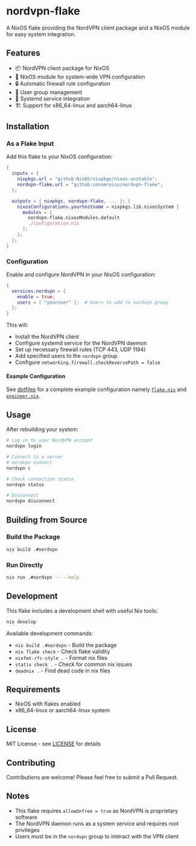 # nordvpn-flake

A NixOS flake providing the NordVPN client package and a NixOS module for easy system integration.

## Features

- 📦 NordVPN client package for NixOS
- 🔧 NixOS module for system-wide VPN configuration
- 🔒 Automatic firewall rule configuration
- 👥 User group management
- 🚀 Systemd service integration
- 🏗️ Support for x86_64-linux and aarch64-linux

## Installation

### As a Flake Input

Add this flake to your NixOS configuration:

```nix
{
  inputs = {
    nixpkgs.url = "github:NixOS/nixpkgs/nixos-unstable";
    nordvpn-flake.url = "github:conneroisu/nordvpn-flake";
  };

  outputs = { nixpkgs, nordvpn-flake, ... }: {
    nixosConfigurations.yourhostname = nixpkgs.lib.nixosSystem {
      modules = [
        nordvpn-flake.nixosModules.default
        ./configuration.nix
      ];
    };
  };
}
```

### Configuration

Enable and configure NordVPN in your NixOS configuration:

```nix
{
  services.nordvpn = {
    enable = true;
    users = [ "youruser" ];  # Users to add to nordvpn group
  };
}
```

This will:
- Install the NordVPN client
- Configure systemd service for the NordVPN daemon
- Set up necessary firewall rules (TCP 443, UDP 1194)
- Add specified users to the `nordvpn` group
- Configure `networking.firewall.checkReversePath = false`

#### Example Configuration

See [dotfiles](https://github.com/conneroisu/dotfiles) for a complete example configuration namely [`flake.nix`](https://github.com/conneroisu/dotfiles/blob/main/flake.nix) and [`engineer.nix`](https://github.com/conneroisu/dotfiles/blob/main/modules/features/engineer.nix).

## Usage

After rebuilding your system:

```bash
# Log in to your NordVPN account
nordvpn login

# Connect to a server
# nordvpn connect
nordvpn c 

# Check connection status
nordvpn status

# Disconnect
nordvpn disconnect
```

## Building from Source

### Build the Package

```bash
nix build .#nordvpn
```

### Run Directly

```bash
nix run .#nordvpn -- --help
```

## Development

This flake includes a development shell with useful Nix tools:

```bash
nix develop
```

Available development commands:
- `nix build .#nordvpn` - Build the package
- `nix flake check` - Check flake validity
- `nixfmt-rfc-style .` - Format nix files
- `statix check .` - Check for common nix issues
- `deadnix .` - Find dead code in nix files

## Requirements

- NixOS with flakes enabled
- x86_64-linux or aarch64-linux system

## License

MIT License - see [LICENSE](LICENSE) for details

## Contributing

Contributions are welcome! Please feel free to submit a Pull Request.

## Notes

- This flake requires `allowUnfree = true` as NordVPN is proprietary software
- The NordVPN daemon runs as a system service and requires root privileges
- Users must be in the `nordvpn` group to interact with the VPN client
